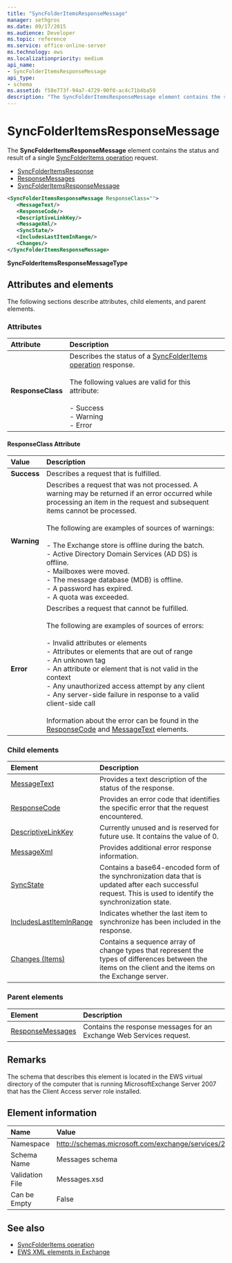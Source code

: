 ```yaml
---
title: "SyncFolderItemsResponseMessage"
manager: sethgros
ms.date: 09/17/2015
ms.audience: Developer
ms.topic: reference
ms.service: office-online-server
ms.technology: ews
ms.localizationpriority: medium
api_name:
- SyncFolderItemsResponseMessage
api_type:
- schema
ms.assetid: f58e773f-94a7-4729-90f0-ac4c71b4ba59
description: "The SyncFolderItemsResponseMessage element contains the status and result of a single SyncFolderItems operation request."
---
```


# SyncFolderItemsResponseMessage

The **SyncFolderItemsResponseMessage** element contains the status and result of a single [SyncFolderItems operation](syncfolderitems-operation.md) request. 
  
- [SyncFolderItemsResponse](syncfolderitemsresponse.md) 
- [ResponseMessages](responsemessages.md)
- [SyncFolderItemsResponseMessage](syncfolderitemsresponsemessage.md)
  
```xml
<SyncFolderItemsResponseMessage ResponseClass="">
   <MessageText/>
   <ResponseCode/>
   <DescriptiveLinkKey/>
   <MessageXml/>
   <SyncState/>
   <IncludesLastItemInRange/>
   <Changes/>
</SyncFolderItemsResponseMessage>
```

 **SyncFolderItemsResponseMessageType**
## Attributes and elements

The following sections describe attributes, child elements, and parent elements.
  
### Attributes

|**Attribute**|**Description**|
|:-----|:-----|
|**ResponseClass** <br/> | Describes the status of a [SyncFolderItems operation](syncfolderitems-operation.md) response. <br/><br/>The following values are valid for this attribute: <br/> <br/>- Success  <br/>- Warning  <br/>- Error  <br/> |
   
#### ResponseClass Attribute

|**Value**|**Description**|
|:-----|:-----|
|**Success** <br/> |Describes a request that is fulfilled.  <br/> |
|**Warning** <br/> | Describes a request that was not processed. A warning may be returned if an error occurred while processing an item in the request and subsequent items cannot be processed. <br/><br/>The following are examples of sources of warnings:  <br/><br/>- The Exchange store is offline during the batch.  <br/>- Active Directory Domain Services (AD DS) is offline.  <br/>- Mailboxes were moved.  <br/>- The message database (MDB) is offline.  <br/>- A password has expired.  <br/>- A quota was exceeded.  <br/> |
|**Error** <br/> | Describes a request that cannot be fulfilled. <br/><br/>The following are examples of sources of errors:  <br/><br/>- Invalid attributes or elements  <br/>- Attributes or elements that are out of range  <br/>- An unknown tag  <br/>- An attribute or element that is not valid in the context  <br/>- Any unauthorized access attempt by any client  <br/>- Any server-side failure in response to a valid client-side call  <br/>  <br/>Information about the error can be found in the [ResponseCode](responsecode.md) and [MessageText](messagetext.md) elements.  <br/> |
   
### Child elements

|**Element**|**Description**|
|:-----|:-----|
|[MessageText](messagetext.md) <br/> |Provides a text description of the status of the response.  <br/> |
|[ResponseCode](responsecode.md) <br/> |Provides an error code that identifies the specific error that the request encountered.  <br/> |
|[DescriptiveLinkKey](descriptivelinkkey.md) <br/> |Currently unused and is reserved for future use. It contains the value of 0.  <br/> |
|[MessageXml](messagexml.md) <br/> |Provides additional error response information.  <br/> |
|[SyncState](syncstate-ex15websvcsotherref.md) <br/> |Contains a base64-encoded form of the synchronization data that is updated after each successful request. This is used to identify the synchronization state.  <br/> |
|[IncludesLastItemInRange](includeslastiteminrange.md) <br/> |Indicates whether the last item to synchronize has been included in the response.  <br/> |
|[Changes (Items)](changes-items.md) <br/> |Contains a sequence array of change types that represent the types of differences between the items on the client and the items on the Exchange server.  <br/> |
   
### Parent elements

|**Element**|**Description**|
|:-----|:-----|
|[ResponseMessages](responsemessages.md) <br/> |Contains the response messages for an Exchange Web Services request.  <br/> |
   
## Remarks

The schema that describes this element is located in the EWS virtual directory of the computer that is running MicrosoftExchange Server 2007 that has the Client Access server role installed.
  
## Element information

|**Name**|**Value**|
|:-----|:-----|
|Namespace  <br/> |http://schemas.microsoft.com/exchange/services/2006/messages  <br/> |
|Schema Name  <br/> |Messages schema  <br/> |
|Validation File  <br/> |Messages.xsd  <br/> |
|Can be Empty  <br/> |False  <br/> |
   
## See also

- [SyncFolderItems operation](syncfolderitems-operation.md)
- [EWS XML elements in Exchange](ews-xml-elements-in-exchange.md)
